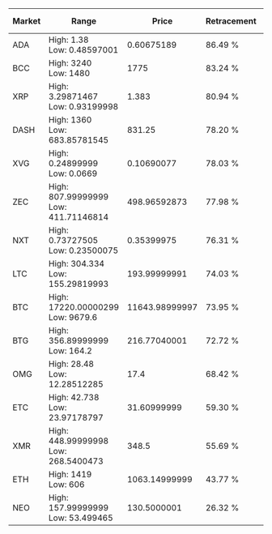 | Market | Range | Price| Retracement | Doubles to 50% |
| --- | --- | --- | --- | --- |
| ADA | High: 1.38<br />Low: 0.48597001 | 0.60675189 | 86.49 % | 1.54 |
| BCC | High: 3240<br />Low: 1480 | 1775 | 83.24 % | 1.33 |
| XRP | High: 3.29871467<br />Low: 0.93199998 | 1.383 | 80.94 % | 1.53 |
| DASH | High: 1360<br />Low: 683.85781545 | 831.25 | 78.20 % | 1.23 |
| XVG | High: 0.24899999<br />Low: 0.0669 | 0.10690077 | 78.03 % | 1.48 |
| ZEC | High: 807.99999999<br />Low: 411.71146814 | 498.96592873 | 77.98 % | 1.22 |
| NXT | High: 0.73727505<br />Low: 0.23500075 | 0.35399975 | 76.31 % | 1.37 |
| LTC | High: 304.334<br />Low: 155.29819993 | 193.99999991 | 74.03 % | 1.18 |
| BTC | High: 17220.00000299<br />Low: 9679.6 | 11643.98999997 | 73.95 % | 1.16 |
| BTG | High: 356.89999999<br />Low: 164.2 | 216.77040001 | 72.72 % | 1.20 |
| OMG | High: 28.48<br />Low: 12.28512285 | 17.4 | 68.42 % | 1.17 |
| ETC | High: 42.738<br />Low: 23.97178797 | 31.60999999 | 59.30 % | 1.06 |
| XMR | High: 448.99999998<br />Low: 268.5400473 | 348.5 | 55.69 % | 1.03 |
| ETH | High: 1419<br />Low: 606 | 1063.14999999 | 43.77 % | 0.00 |
| NEO | High: 157.99999999<br />Low: 53.499465 | 130.5000001 | 26.32 % | 0.00 |
